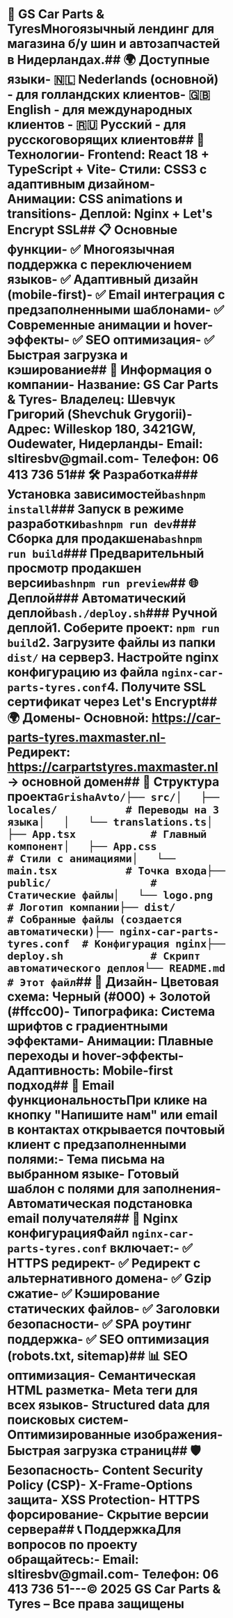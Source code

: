# 🚗 GS Car Parts & TyresМногоязычный лендинг для магазина б/у шин и автозапчастей в Нидерландах.## 🌍 Доступные языки- 🇳🇱 **Nederlands** (основной) - для голландских клиентов- 🇬🇧 **English** - для международных клиентов  - 🇷🇺 **Русский** - для русскоговорящих клиентов## 🚀 Технологии- **Frontend**: React 18 + TypeScript + Vite- **Стили**: CSS3 с адаптивным дизайном- **Анимации**: CSS animations и transitions- **Деплой**: Nginx + Let's Encrypt SSL## 📋 Основные функции- ✅ Многоязычная поддержка с переключением языков- ✅ Адаптивный дизайн (mobile-first)- ✅ Email интеграция с предзаполненными шаблонами- ✅ Современные анимации и hover-эффекты- ✅ SEO оптимизация- ✅ Быстрая загрузка и кэширование## 🏢 Информация о компании- **Название**: GS Car Parts & Tyres- **Владелец**: Шевчук Григорий (Shevchuk Grygorii)- **Адрес**: Willeskop 180, 3421GW, Oudewater, Нидерланды- **Email**: sltiresbv@gmail.com- **Телефон**: 06 413 736 51## 🛠️ Разработка### Установка зависимостей```bashnpm install```### Запуск в режиме разработки```bashnpm run dev```### Сборка для продакшена```bashnpm run build```### Предварительный просмотр продакшен версии```bashnpm run preview```## 🌐 Деплой### Автоматический деплой```bash./deploy.sh```### Ручной деплой1. Соберите проект: `npm run build`2. Загрузите файлы из папки `dist/` на сервер3. Настройте nginx конфигурацию из файла `nginx-car-parts-tyres.conf`4. Получите SSL сертификат через Let's Encrypt## 🌍 Домены- **Основной**: https://car-parts-tyres.maxmaster.nl- **Редирект**: https://carpartstyres.maxmaster.nl → основной домен## 📁 Структура проекта```GrishaAvto/├── src/│   ├── locales/           # Переводы на 3 языка│   │   └── translations.ts│   ├── App.tsx            # Главный компонент│   ├── App.css            # Стили с анимациями│   └── main.tsx           # Точка входа├── public/                # Статические файлы│   └── logo.png           # Логотип компании├── dist/                  # Собранные файлы (создается автоматически)├── nginx-car-parts-tyres.conf  # Конфигурация nginx├── deploy.sh              # Скрипт автоматического деплоя└── README.md              # Этот файл```## 🎨 Дизайн- **Цветовая схема**: Черный (#000) + Золотой (#ffcc00)- **Типографика**: Система шрифтов с градиентными эффектами- **Анимации**: Плавные переходы и hover-эффекты- **Адаптивность**: Mobile-first подход## 📧 Email функциональностьПри клике на кнопку "Напишите нам" или email в контактах открывается почтовый клиент с предзаполненными полями:- Тема письма на выбранном языке- Готовый шаблон с полями для заполнения- Автоматическая подстановка email получателя## 🔧 Nginx конфигурацияФайл `nginx-car-parts-tyres.conf` включает:- ✅ HTTPS редирект- ✅ Редирект с альтернативного домена- ✅ Gzip сжатие- ✅ Кэширование статических файлов- ✅ Заголовки безопасности- ✅ SPA роутинг поддержка- ✅ SEO оптимизация (robots.txt, sitemap)## 📊 SEO оптимизация- Семантическая HTML разметка- Meta теги для всех языков- Structured data для поисковых систем- Оптимизированные изображения- Быстрая загрузка страниц## 🛡️ Безопасность- Content Security Policy (CSP)- X-Frame-Options защита- XSS Protection- HTTPS форсирование- Скрытие версии сервера## 📞 ПоддержкаДля вопросов по проекту обращайтесь:- **Email**: sltiresbv@gmail.com- **Телефон**: 06 413 736 51---© 2025 GS Car Parts & Tyres – Все права защищены